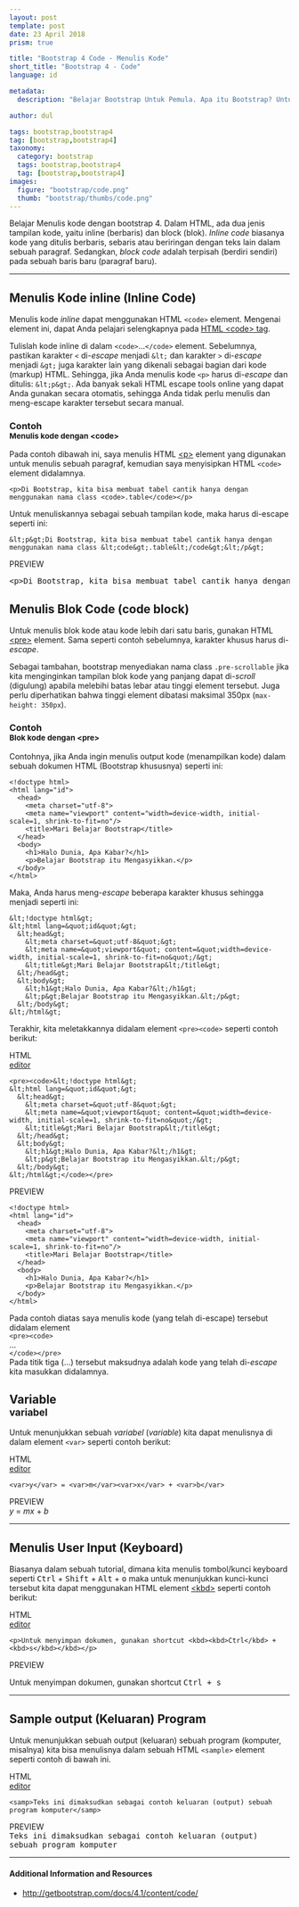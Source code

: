 ```yaml
---
layout: post
template: post
date: 23 April 2018
prism: true

title: "Bootstrap 4 Code - Menulis Kode"
short_title: "Bootstrap 4 - Code"
language: id

metadata:
  description: "Belajar Bootstrap Untuk Pemula. Apa itu Bootstrap? Untuk Apa itu Bootstrap? Bagaimana Belajar Bootstrap dari dasar untuk pemula?"

author: dul

tags: bootstrap,bootstrap4
tag: [bootstrap,bootstrap4]
taxonomy:
  category: bootstrap
  tags: bootstrap,bootstrap4
  tag: [bootstrap,bootstrap4]
images:
  figure: "bootstrap/code.png"
  thumb: "bootstrap/thumbs/code.png"
---
```

<p class="lead">Belajar Menulis kode dengan bootstrap 4. Dalam HTML, ada dua jenis tampilan kode, yaitu inline (berbaris) dan block (blok). <em>Inline code</em> biasanya kode yang ditulis berbaris, sebaris atau beriringan dengan teks lain dalam sebuah paragraf. Sedangkan, <em>block code</em> adalah terpisah (berdiri sendiri) pada sebuah baris baru (paragraf baru).</p>
<hr/>

<h2 class="title-sub bd-danger bd-left bd-left-only">Menulis Kode inline (Inline Code)
</h2>

<p>Menulis kode <em>inline</em> dapat menggunakan HTML <code>&lt;code&gt;</code> element. Mengenai element ini, dapat Anda pelajari selengkapnya pada <a href="/tutorial/html/html-code-tag.html">HTML &lt;code&gt; tag</a>.</p>

<p>Tulislah kode inline di dalam <code>&lt;code&gt;</code>...<code>&lt;/code&gt;</code> element. Sebelumnya, pastikan karakter <code>&lt;</code> di-<em>escape</em> menjadi <code>&amp;lt;</code> dan karakter <code>&gt;</code> di-<em>escape</em> menjadi <code>&amp;gt;</code> juga karakter lain yang dikenali sebagai bagian dari kode (markup) HTML. Sehingga, jika Anda menulis kode <code>&lt;p&gt;</code> harus di-<em>escape</em> dan ditulis: <code>&amp;lt;p&amp;gt;</code>. Ada banyak sekali HTML escape tools online yang dapat Anda gunakan secara otomatis, sehingga Anda tidak perlu menulis dan meng-escape karakter tersebut secara manual.</p>

<h3 class="title-sub bd-primary bd-left bd-left-only">Contoh
<br /><small>Menulis kode dengan &lt;code&gt;</small>
</h3>

<p>Pada contoh dibawah ini, saya menulis HTML <a href="/tutorial/html/html-p-tag.html">&lt;p&gt;</a> element yang digunakan untuk menulis sebuah paragraf, kemudian saya menyisipkan HTML <code>&lt;code&gt;</code> element didalamnya.</p>

<div class="icode itheme">
<pre class="prettyprint highlight max-height">
<code data-language="html" class="html language-markup">&lt;p&gt;Di Bootstrap, kita bisa membuat tabel cantik hanya dengan menggunakan nama class &lt;code&gt;.table&lt;/code&gt;&lt;/p&gt;</code>
</pre>
</div>

<p>Untuk menuliskannya sebagai sebuah tampilan kode, maka harus di-escape seperti ini:</p>

<div class="icode itheme">
<pre class="prettyprint highlight max-height">
<code data-language="html" class="html language-markup">&amp;lt;p&amp;gt;Di Bootstrap, kita bisa membuat tabel cantik hanya dengan menggunakan nama class &amp;lt;code&amp;gt;.table&amp;lt;/code&amp;gt;&amp;lt;/p&amp;gt;</code>
</pre>
</div>
<div class="icard">
  <div class="icard-heading clearfix bg-gr">
    <div class="icard-bar">
      <div class="icard-bar-left pull-left">
        <i class="fa fa-html co-danger" aria-hidden="true"></i>
        <span>PREVIEW</span>
      </div>
      <div class="icard-bar-right pull-right condensed">
        <span class="fa fa-circle co-success"></span>
        <span class="fa fa-circle co-warning"></span>
        <span class="fa fa-circle co-danger"></span>
      </div>
    </div>
  </div>
  <div class="icard-body icode itheme bg-gr3">
<pre><code></code>&lt;p&gt;Di Bootstrap, kita bisa membuat tabel cantik hanya dengan menggunakan nama class &lt;code&gt;.table&lt;/code&gt;&lt;/p&gt;</pre>
  </div>
</div>

<h2 class="title-sub bd-danger bd-left bd-left-only">Menulis Blok Code (code block)
</h2>

<p>Untuk menulis blok kode atau kode lebih dari satu baris, gunakan HTML <a href="/tutorial/html/html-pre-tag.html">&lt;pre&gt;</a> element. Sama seperti contoh sebelumnya, karakter khusus harus di-<em>escape</em>.</p>

<p>Sebagai tambahan, bootstrap menyediakan nama class <code>.pre-scrollable</code> jika kita menginginkan tampilan blok kode yang panjang dapat di-<em>scroll</em> (digulung) apabila melebihi batas lebar atau tinggi element tersebut. Juga perlu diperhatikan bahwa tinggi element dibatasi maksimal 350px (<code>max-height: 350px</code>).</p>

<h3 class="title-sub bd-primary bd-left bd-left-only">Contoh
<br /><small>Blok kode dengan &lt;pre&gt;</small>
</h3>

<p>Contohnya, jika Anda ingin menulis output kode (menampilkan kode) dalam sebuah dokumen HTML (Bootstrap khususnya) seperti ini:</p>

<div class="source-preview">
<div class="icard">
  <div class="icard-body icode itheme bg-gr3">
<pre class="prettyprint highlight max-height">
<code data-language="html" class="html language-markup">&lt;!doctype html&gt;
&lt;html lang=&quot;id&quot;&gt;
  &lt;head&gt;
    &lt;meta charset=&quot;utf-8&quot;&gt;
    &lt;meta name=&quot;viewport&quot; content=&quot;width=device-width, initial-scale=1, shrink-to-fit=no&quot;/&gt;
    &lt;title&gt;Mari Belajar Bootstrap&lt;/title&gt;
  &lt;/head&gt;
  &lt;body&gt;
    &lt;h1&gt;Halo Dunia, Apa Kabar?&lt;/h1&gt;
    &lt;p&gt;Belajar Bootstrap itu Mengasyikkan.&lt;/p&gt;
  &lt;/body&gt;
&lt;/html&gt;</code>
</pre>
</div>
</div>
</div>

<p>Maka, Anda harus meng-<em>escape</em> beberapa karakter khusus sehingga menjadi seperti ini:</p>

<div class="icode itheme">
<pre class="prettyprint highlight max-height">
<code data-language="html" class="html language-markup">&amp;lt;!doctype html&amp;gt;
&amp;lt;html lang=&amp;quot;id&amp;quot;&amp;gt;
  &amp;lt;head&amp;gt;
    &amp;lt;meta charset=&amp;quot;utf-8&amp;quot;&amp;gt;
    &amp;lt;meta name=&amp;quot;viewport&amp;quot; content=&amp;quot;width=device-width, initial-scale=1, shrink-to-fit=no&amp;quot;/&amp;gt;
    &amp;lt;title&amp;gt;Mari Belajar Bootstrap&amp;lt;/title&amp;gt;
  &amp;lt;/head&amp;gt;
  &amp;lt;body&amp;gt;
    &amp;lt;h1&amp;gt;Halo Dunia, Apa Kabar?&amp;lt;/h1&amp;gt;
    &amp;lt;p&amp;gt;Belajar Bootstrap itu Mengasyikkan.&amp;lt;/p&amp;gt;
  &amp;lt;/body&amp;gt;
&amp;lt;/html&amp;gt;</code>
</pre>
</div>

<p>Terakhir, kita meletakkannya didalam element <code>&lt;pre&gt;&lt;code&gt;</code> seperti contoh berikut:</p>

<div class="source-preview">
<div class="icard">
  <div class="icard-heading clearfix co-wh bg-pi2">
    <div class="icard-bar">
      <div class="icard-bar-left float-left">
        <i class="fa fa-html" aria-hidden="true"></i>
        <span>HTML</span>
      </div>
      <div class="icard-bar-right float-right">
        <a href="/example/bootstrap/ref/bootstrap-code.html" target="_blank"><span>editor</span><i class="fa fa-external-link"></i></a>
      </div>
    </div>
  </div>
  <div class="icard-body icode itheme bg-gr3">
<pre class="prettyprint highlight max-height">
<code data-language="html" class="html language-markup">&lt;pre&gt;&lt;code&gt;&amp;lt;!doctype html&amp;gt;
&amp;lt;html lang=&amp;quot;id&amp;quot;&amp;gt;
  &amp;lt;head&amp;gt;
    &amp;lt;meta charset=&amp;quot;utf-8&amp;quot;&amp;gt;
    &amp;lt;meta name=&amp;quot;viewport&amp;quot; content=&amp;quot;width=device-width, initial-scale=1, shrink-to-fit=no&amp;quot;/&amp;gt;
    &amp;lt;title&amp;gt;Mari Belajar Bootstrap&amp;lt;/title&amp;gt;
  &amp;lt;/head&amp;gt;
  &amp;lt;body&amp;gt;
    &amp;lt;h1&amp;gt;Halo Dunia, Apa Kabar?&amp;lt;/h1&amp;gt;
    &amp;lt;p&amp;gt;Belajar Bootstrap itu Mengasyikkan.&amp;lt;/p&amp;gt;
  &amp;lt;/body&amp;gt;
&amp;lt;/html&amp;gt;&lt;/code&gt;&lt;/pre&gt;</code>
</pre>
  </div>
</div>
<div class="icard">
  <div class="icard-heading clearfix bg-gr">
    <div class="icard-bar">
      <div class="icard-bar-left pull-left">
        <i class="fa fa-html co-danger" aria-hidden="true"></i>
        <span>PREVIEW</span>
      </div>
      <div class="icard-bar-right pull-right condensed">
        <span class="fa fa-circle co-success"></span>
        <span class="fa fa-circle co-warning"></span>
        <span class="fa fa-circle co-danger"></span>
      </div>
    </div>
  </div>
  <div class="icard-body icode itheme bg-gr3">
<pre><code>&lt;!doctype html&gt;
&lt;html lang=&quot;id&quot;&gt;
  &lt;head&gt;
    &lt;meta charset=&quot;utf-8&quot;&gt;
    &lt;meta name=&quot;viewport&quot; content=&quot;width=device-width, initial-scale=1, shrink-to-fit=no&quot;/&gt;
    &lt;title&gt;Mari Belajar Bootstrap&lt;/title&gt;
  &lt;/head&gt;
  &lt;body&gt;
    &lt;h1&gt;Halo Dunia, Apa Kabar?&lt;/h1&gt;
    &lt;p&gt;Belajar Bootstrap itu Mengasyikkan.&lt;/p&gt;
  &lt;/body&gt;
&lt;/html&gt;</code></pre>
  </div>
</div>
</div>

<p>Pada contoh diatas saya menulis kode (yang telah di-escape) tersebut didalam element <br><code>&lt;pre&gt;&lt;code&gt;</code><br> ... <br><code>&lt;/code&gt;&lt;/pre&gt;</code><br> Pada titik tiga (...) tersebut maksudnya adalah kode yang telah di-<em>escape</em> kita masukkan didalamnya.</p>

<h2 class="title-sub bd-danger bd-left bd-left-only">Variable
<br><small>variabel</small>
</h2>

<p>Untuk menunjukkan sebuah <dfn title="dapat berubah-ubah, berbeda-beda, bermacam-macam (tt mutu, harga, dsb); sesuatu yg dapat berubah; faktor atau unsur yg ikut menentukan perubahan">variabel</dfn> (<em>variable</em>) kita dapat menulisnya di dalam element <code>&lt;var&gt;</code> seperti contoh berikut:</p>

<div class="source-preview">
<div class="icard">
  <div class="icard-heading clearfix co-wh bg-pi2">
    <div class="icard-bar">
      <div class="icard-bar-left float-left">
        <i class="fa fa-html" aria-hidden="true"></i>
        <span>HTML</span>
      </div>
      <div class="icard-bar-right float-right">
        <a href="/example/bootstrap/ref/bootstrap-code-variable.html" target="_blank"><span>editor</span><i class="fa fa-external-link"></i></a>
      </div>
    </div>
  </div>
  <div class="icard-body icode itheme bg-gr3">
<pre class="prettyprint highlight max-height">
<code data-language="html" class="html language-markup">&lt;var&gt;y&lt;/var&gt; = &lt;var&gt;m&lt;/var&gt;&lt;var&gt;x&lt;/var&gt; + &lt;var&gt;b&lt;/var&gt;</code>
</pre>
  </div>
</div>
<div class="icard">
  <div class="icard-heading clearfix bg-gr">
    <div class="icard-bar">
      <div class="icard-bar-left float-left">
        <i class="fa fa-hand-o-down co-danger" aria-hidden="true"></i>
        <span>PREVIEW</span>
      </div>
      <div class="icard-bar-right float-right condensed">
        <span class="fa fa-circle co-success"></span>
        <span class="fa fa-circle co-warning"></span>
        <span class="fa fa-circle co-danger"></span>
      </div>
    </div>
  </div>
  <div class="icard-body my-3">
<var>y</var> = <var>m</var><var>x</var> + <var>b</var>
  </div>
</div>
</div>
<hr/>

<h2 class="title-sub bd-danger bd-left bd-left-only">Menulis User Input (Keyboard)
</h2>

<p>Biasanya dalam sebuah tutorial, dimana kita menulis tombol/kunci keyboard seperti <kbd>Ctrl</kbd> + <kbd>Shift</kbd> + <kbd>Alt</kbd> + <kbd>o</kbd> maka untuk menunjukkan kunci-kunci tersebut kita dapat menggunakan HTML element <a href="/tutorial/html/html-kbd-tag.html">&lt;kbd&gt;</a> seperti contoh berikut:</p>

<div class="source-preview">
<div class="icard">
  <div class="icard-heading clearfix co-wh bg-pi2">
    <div class="icard-bar">
      <div class="icard-bar-left float-left">
        <i class="fa fa-html" aria-hidden="true"></i>
        <span>HTML</span>
      </div>
      <div class="icard-bar-right float-right">
        <a href="/example/bootstrap/ref/bootstrap-code-kbd.html" target="_blank"><span>editor</span><i class="fa fa-external-link"></i></a>
      </div>
    </div>
  </div>
  <div class="icard-body icode itheme bg-gr3">
<pre class="prettyprint highlight max-height">
<code data-language="html" class="html language-markup">&lt;p&gt;Untuk menyimpan dokumen, gunakan shortcut &lt;kbd&gt;&lt;kbd&gt;Ctrl&lt;/kbd&gt; + &lt;kbd&gt;s&lt;/kbd&gt;&lt;/kbd&gt;&lt;/p&gt;</code>
</pre>
  </div>
</div>
<div class="icard">
  <div class="icard-heading clearfix bg-gr">
    <div class="icard-bar">
      <div class="icard-bar-left float-left">
        <i class="fa fa-hand-o-down co-danger" aria-hidden="true"></i>
        <span>PREVIEW</span>
      </div>
      <div class="icard-bar-right float-right condensed">
        <span class="fa fa-circle co-success"></span>
        <span class="fa fa-circle co-warning"></span>
        <span class="fa fa-circle co-danger"></span>
      </div>
    </div>
  </div>
  <div class="icard-body my-3 demo">
<p>Untuk menyimpan dokumen, gunakan shortcut <kbd><kbd>Ctrl</kbd> + <kbd>s</kbd></kbd></p>
  </div>
</div>
</div>

<hr/>

<h2 class="title-sub bd-danger bd-left bd-left-only">Sample output (Keluaran) Program
</h2>

<p>Untuk menunjukkan sebuah output (keluaran) sebuah program (komputer, misalnya) kita bisa menulisnya dalam sebuah HTML <code>&lt;sample&gt;</code> element seperti contoh di bawah ini.</p>

<div class="source-preview">
<div class="icard">
  <div class="icard-heading clearfix co-wh bg-pi2">
    <div class="icard-bar">
      <div class="icard-bar-left float-left">
        <i class="fa fa-html" aria-hidden="true"></i>
        <span>HTML</span>
      </div>
      <div class="icard-bar-right float-right">
        <a href="/example/bootstrap/ref/bootstrap-code-samp.html" target="_blank"><span>editor</span><i class="fa fa-external-link"></i></a>
      </div>
    </div>
  </div>
  <div class="icard-body icode itheme bg-gr3">
<pre class="prettyprint highlight max-height">
<code data-language="html" class="html language-markup">&lt;samp&gt;Teks ini dimaksudkan sebagai contoh keluaran (output) sebuah program komputer&lt;/samp&gt;</code>
</pre>
  </div>
</div>
<div class="icard">
  <div class="icard-heading clearfix bg-gr">
    <div class="icard-bar">
      <div class="icard-bar-left float-left">
        <i class="fa fa-hand-o-down co-danger" aria-hidden="true"></i>
        <span>PREVIEW</span>
      </div>
      <div class="icard-bar-right float-right condensed">
        <span class="fa fa-circle co-success"></span>
        <span class="fa fa-circle co-warning"></span>
        <span class="fa fa-circle co-danger"></span>
      </div>
    </div>
  </div>
  <div class="icard-body my-3 demo">
<samp>Teks ini dimaksudkan sebagai contoh keluaran (output) sebuah program komputer</samp>
  </div>
</div>
</div>

<hr/>

<h4>Additional Information and Resources</h4>
<div class="sources bg-gr3 bordered p-space-v">
  <ul class="ac-list">
    <li><a rel="nofollow" href="http://getbootstrap.com/docs/4.1/content/code/" class="text-muted">http://getbootstrap.com/docs/4.1/content/code/</a></li>
  </ul>
</div>







